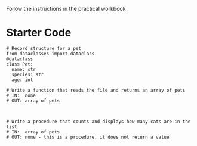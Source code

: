 Follow the instructions in the practical workbook

# Starter Code
```
# Record structure for a pet
from dataclasses import dataclass
@dataclass
class Pet:
  name: str
  species: str
  age: int

# Write a function that reads the file and returns an array of pets
# IN:  none
# OUT: array of pets



# Write a procedure that counts and displays how many cats are in the list
# IN:  array of pets
# OUT: none - this is a procedure, it does not return a value
```
